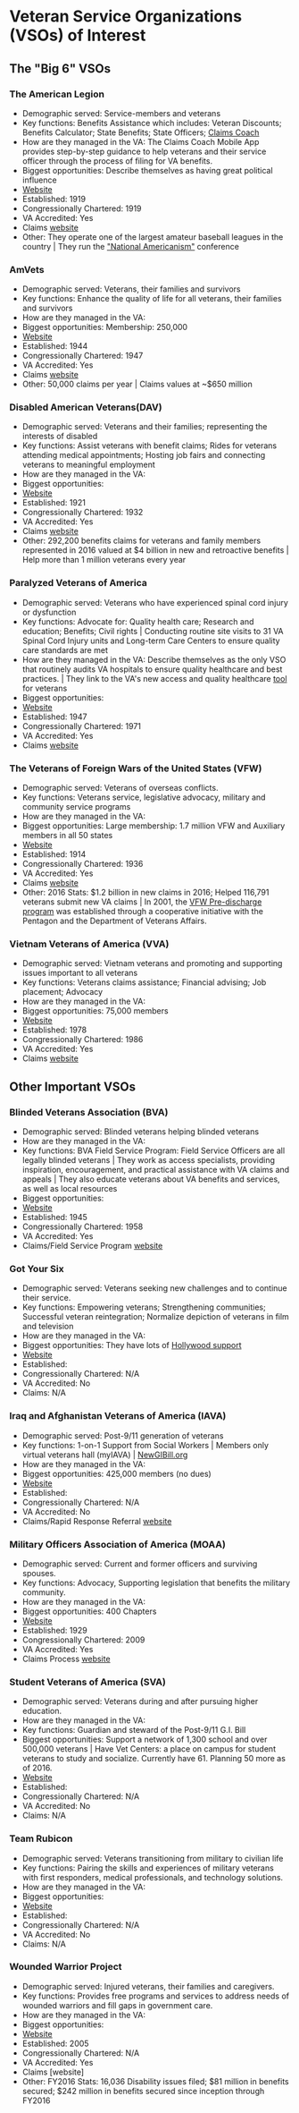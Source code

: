 # Veteran Service Organizations (VSOs) of Interest


## The "Big 6" VSOs

### The American Legion

- Demographic served: Service-members and veterans
- Key functions: Benefits Assistance which includes: Veteran Discounts; Benefits Calculator; State Benefits; State Officers; [Claims Coach](https://www.legion.org/mobileapps/claimscoach)
- How are they managed in the VA: The Claims Coach Mobile App provides step-by-step guidance to help veterans and their service officer through the process of filing for VA benefits.
- Biggest opportunities: Describe themselves as having great political influence
- [Website](https://www.legion.org)
- Established: 1919
- Congressionally Chartered: 1919
- VA Accredited: Yes
- Claims [website](https://www.legion.org/veteransbenefits)
- Other: They operate one of the largest amateur baseball leagues in the country | They run the ["National Americanism"](https://www.legion.org/youth/239197/national-americanism-conference-begins-friday-indianapolis) conference


### AmVets

- Demographic served: Veterans, their families and survivors
- Key functions: Enhance the quality of life for all veterans, their families and survivors
- How are they managed in the VA:
- Biggest opportunities: Membership: 250,000
- [Website](http://amvets.org/)
- Established: 1944
- Congressionally Chartered: 1947
- VA Accredited: Yes
- Claims [website](http://amvets.org/filing-va-claims/)
- Other: 50,000 claims per year | Claims values at ~$650 million

### Disabled American Veterans(DAV)

- Demographic served: Veterans and their families; representing the interests of disabled
- Key functions: Assist veterans with benefit claims; Rides for veterans attending medical appointments; Hosting job fairs and connecting veterans to meaningful employment
- How are they managed in the VA:
- Biggest opportunities:
- [Website](https://dav.org)
- Established: 1921
- Congressionally Chartered: 1932
- VA Accredited: Yes
- Claims [website](https://www.dav.org/veterans/standard-claim-appeal-forms/)
- Other: 292,200 benefits claims for veterans and family members represented in 2016 valued at $4 billion in new and retroactive benefits | Help more than 1 million veterans every year

### Paralyzed Veterans of America

- Demographic served: Veterans who have experienced spinal cord injury or dysfunction
- Key functions: Advocate for: Quality health care; Research and education; Benefits; Civil rights | Conducting routine site visits to 31 VA Spinal Cord Injury units and Long-term Care Centers to ensure quality care standards are met
- How are they managed in the VA: Describe themselves as the only VSO that routinely audits VA hospitals to ensure quality healthcare and best practices. | They link to the VA's new access and quality healthcare [tool](https://www.accesstocare.va.gov/) for veterans
- Biggest opportunities:
- [Website](http://www.pva.org)
- Established: 1947
- Congressionally Chartered: 1971
- VA Accredited: Yes
- Claims [website](http://www.pva.org/veterans-benefits)

### The Veterans of Foreign Wars of the United States (VFW)

- Demographic served: Veterans of overseas conflicts.
- Key functions: Veterans service, legislative advocacy, military and community service programs
- How are they managed in the VA:
- Biggest opportunities: Large membership: 1.7 million VFW and Auxiliary members in all 50 states
- [Website](https://www.vfw.org/)
- Established: 1914
- Congressionally Chartered: 1936
- VA Accredited: Yes
- Claims [website](https://www.vfw.org/assistance/va-claims-separation-benefits)
- Other: 2016 Stats: $1.2 billion in new claims in 2016; Helped 116,791 veterans submit new VA claims | In 2001, the [VFW Pre-discharge program](https://www.vfw.org/assistance/va-claims-separation-benefits) was established through a cooperative initiative with the Pentagon and the Department of Veterans Affairs.

### Vietnam Veterans of America (VVA)

- Demographic served: Vietnam veterans and promoting and supporting issues important to all veterans
- Key functions: Veterans claims assistance; Financial advising; Job placement; Advocacy
- How are they managed in the VA:
- Biggest opportunities: 75,000 members
- [Website](https://vva.org)
- Established: 1978
- Congressionally Chartered: 1986
- VA Accredited: Yes
- Claims [website](https://vva.org/what-we-do/veteran-services/claims-assistance/)

## Other Important VSOs

### Blinded Veterans Association (BVA)

- Demographic served: Blinded veterans helping blinded veterans
- How are they managed in the VA:
- Key functions: BVA Field Service Program: Field Service Officers are all legally blinded veterans | They work as access specialists, providing inspiration, encouragement, and practical assistance with VA claims and appeals | They also educate veterans about VA benefits and services, as well as local resources
- Biggest opportunities:
- [Website](http://bva.org)
- Established: 1945
- Congressionally Chartered: 1958
- VA Accredited: Yes
- Claims/Field Service Program [website](http://www.bva.org/BVA/Programs/Field_Service_Program/BVA/Programs/Field_Service_Program/Field_Service_Program.aspx?hkey=5b277114-f7de-407b-8a30-4b611bd67b8b)

### Got Your Six

- Demographic served: Veterans seeking new challenges and to continue their service.
- Key functions: Empowering veterans; Strengthening communities; Successful veteran reintegration; Normalize depiction of veterans in film and television
- How are they managed in the VA:
- Biggest opportunities: They have lots of [Hollywood support](https://gotyour6.org/about/who-we-are/)
- [Website](https://gotyour6.org/)
- Established:
- Congressionally Chartered: N/A
- VA Accredited: No
- Claims: N/A

### Iraq and Afghanistan Veterans of America (IAVA)

- Demographic served: Post-9/11 generation of veterans
- Key functions: 1-on-1 Support from Social Workers | Members only virtual veterans hall (myIAVA) | [NewGIBill.org](http://www.newgibill.org/)
- How are they managed in the VA:
- Biggest opportunities: 425,000 members (no dues)
- [Website](https://iava.org)
- Established:
- Congressionally Chartered: N/A
- VA Accredited: No
- Claims/Rapid Response Referral [website](https://iava.org/one-on-one-support/)

### Military Officers Association of America (MOAA)

- Demographic served: Current and former officers and surviving spouses.
- Key functions: Advocacy, Supporting legislation that benefits the military community.
- How are they managed in the VA:
- Biggest opportunities: 400 Chapters
- [Website](http://moaa.org)
- Established: 1929
- Congressionally Chartered: 2009
- VA Accredited: Yes
- Claims Process [website](http://www.moaa.org/Content/Benefits-and-Discounts/Pay-and-Benefits/VA-Claims-and-Benefits/Claims-Process.aspx)

### Student Veterans of America (SVA)

- Demographic served: Veterans during and after pursuing higher education.
- How are they managed in the VA:
- Key functions: Guardian and steward of the Post-9/11 G.I. Bill
- Biggest opportunities: Support a network of 1,300 school and over 500,000 veterans | Have Vet Centers: a place on campus for student veterans to study and socialize. Currently have 61. Planning 50 more as of 2016.
- [Website](http://studentveterans.org/)
- Established:
- Congressionally Chartered: N/A
- VA Accredited: No
- Claims: N/A

### Team Rubicon

- Demographic served: Veterans transitioning from military to civilian life
- Key functions: Pairing the skills and experiences of military veterans with first responders, medical professionals, and technology solutions.
- How are they managed in the VA:
- Biggest opportunities:
- [Website](https://teamrubiconusa.org/)
- Established:
- Congressionally Chartered: N/A
- VA Accredited: No
- Claims: N/A

### Wounded Warrior Project

- Demographic served: Injured veterans, their families and caregivers.
- Key functions: Provides free programs and services to address needs of wounded warriors and fill gaps in government care.
- How are they managed in the VA:
- Biggest opportunities:
- [Website](https://www.woundedwarriorproject.org/)
- Established: 2005
- Congressionally Chartered: N/A
- VA Accredited: Yes
- Claims [website]
- Other: FY2016 Stats: 16,036 Disability issues filed; $81 million in benefits secured; $242 million in benefits secured since inception through FY2016
